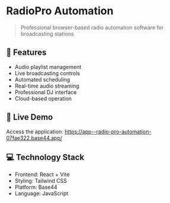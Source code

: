 # RadioPro Automation
> Professional browser-based radio automation software for broadcasting stations

## 🎵 Features
- Audio playlist management
- Live broadcasting controls
- Automated scheduling
- Real-time audio streaming
- Professional DJ interface
- Cloud-based operation

## 🚀 Live Demo
Access the application: https://app--radio-pro-automation-07fae322.base44.app/

## 💻 Technology Stack
- Frontend: React + Vite
- Styling: Tailwind CSS
- Platform: Base44
- Language: JavaScript
